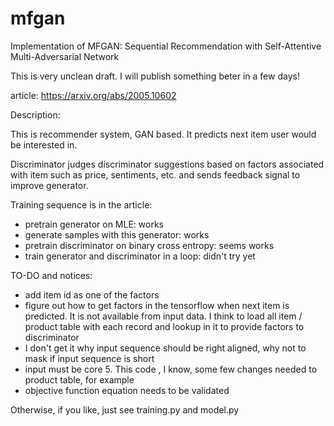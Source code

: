 # mfgan
Implementation of MFGAN: Sequential Recommendation with Self-Attentive Multi-Adversarial Network

This is very unclean draft. I will publish something beter in a few days!

article: https://arxiv.org/abs/2005.10602

Description:

This is recommender system, GAN based. It predicts next item user would be interested in.

Discriminator judges discriminator suggestions based on factors associated with item such as price, sentiments, etc. and sends feedback signal to improve generator.

Training sequence is in the article:

- pretrain generator on MLE: works
- generate samples with this generator: works
- pretrain discriminator on binary cross entropy: seems works
- train generator and discriminator in a loop: didn't try yet

TO-DO and notices:

- add item id as one of the factors
- figure out how to get factors in the tensorflow when next item is predicted. It is not available from input data. I think to load all item / product table with each record and lookup in it to provide factors to discriminator
- I don't get it why input sequence should be right aligned, why not to mask if input sequence is short
- input must be core 5. This code , I know, some few changes needed to product table, for example
- objective function equation needs to be validated

Otherwise, if you like, just see training.py and model.py
